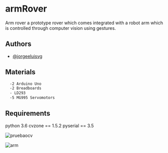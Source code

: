 # armRover
Arm rover a prototype rover which comes integrated with a robot arm which is controlled through computer vision using gestures.

## Authors

- [@jorgeeluisvg](https://www.github.com/jorgeeluisvg)

## Materials 

```bash 
  -2 Arduino Uno
  -2 Breadboards
  - LD293 
  -5 MG995 Servomotors
```

## Requirements 
python 3.6
cvzone == 1.5.2
pyserial == 3.5

![pruebaocv](https://user-images.githubusercontent.com/73260922/203427214-52f710a7-666d-4662-ada6-7055eeb4c364.gif)

![arm](https://user-images.githubusercontent.com/73260922/203427378-ef50566c-985b-41a5-b280-91af22fc8941.gif)



